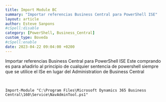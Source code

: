 ```yaml
---
title: Import Module BC
summary: "Importar referencias Business Central para PowerShell ISE"
layout: article
author: Esteve Sanpons
#cSpell:disable
category: [PowerShell, Business_Central]
custom_type: Boveda
#cSpell:enable
date: 2023-04-22 09:04:00 +0200
---
```


Importar referencias Business Central para PowerShell ISE
Este comprando es para añadirlo al principio de cualquier sentencia de powershell siempre que se utilice el ISe en lugar del Administration de Business Central

<br>

```
Import-Module "C:\Program Files\Microsoft Dynamics 365 Business Central\160\Service\NavAdminTool.ps1"
```
